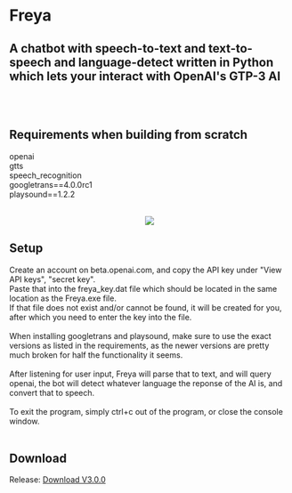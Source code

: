 # Freya
## A chatbot with speech-to-text and text-to-speech and language-detect written in Python which lets your interact with OpenAI's GTP-3 AI <br>

 <br>
 <br>

## Requirements when building from scratch <br>
openai <br>
gtts <br>
speech_recognition <br>
googletrans==4.0.0rc1 <br>
playsound==1.2.2 <br>
 <br>
 
 <p align="center">
  <img src="https://raw.githubusercontent.com/BartAgterbosch/Freya-GPT-3-AI-Chatbot-/main/Freya/img/Freya.png" />
</p>
 
## Setup
Create an account on beta.openai.com, and copy the API key under "View API keys", "secret key". <br>
Paste that into the freya_key.dat file which should be located in the same location as the Freya.exe file. <br>
If that file does not exist and/or cannot be found, it will be created for you, after which you need to enter the key into the file. <br>
 <br>
When installing googletrans and playsound, make sure to use the exact versions as listed in the requirements, as the newer versions are pretty much broken for half the functionality it seems. <br>
 <br>
After listening for user input, Freya will parse that to text, and will query openai, the bot will detect whatever language the reponse of the AI is, and convert that to speech. <br>
 <br>
To exit the program, simply ctrl+c out of the program, or close the console window.
<br>
<br>
## Download
Release: [Download V3.0.0](https://github.com/BartAgterbosch/Freya-GPT-3-AI-Chatbot-/releases/download/v3.0.0/Freya.exe)
